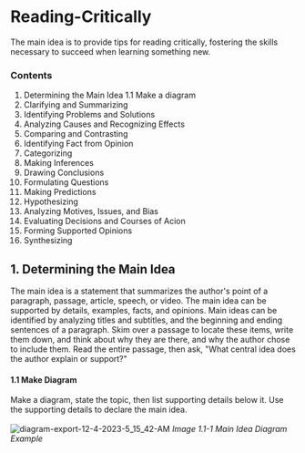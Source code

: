 # Reading-Critically
The main idea is to provide tips for reading critically, fostering the skills necessary to succeed when learning something new.

### Contents
1. Determining the Main Idea
  1.1 Make a diagram
2. Clarifying and Summarizing
3. Identifying Problems and Solutions
4. Analyzing Causes and Recognizing Effects
5. Comparing and Contrasting
6. Identifying Fact from Opinion
7. Categorizing
8. Making Inferences
9. Drawing Conclusions
10. Formulating Questions
11. Making Predictions
12. Hypothesizing
13. Analyzing Motives, Issues, and Bias
14. Evaluating Decisions and Courses of Acion
15. Forming Supported Opinions
16. Synthesizing

## 1. Determining the Main Idea
The main idea is a statement that summarizes the author's point of a paragraph, passage, article, speech, or video. The main idea can be supported by details, examples, facts, and opinions. Main ideas can be identified by analyzing titles and subtitles, and the beginning and ending sentences of a paragraph. Skim over a passage to locate these items, write them down, and think about why they are there, and why the author chose to include them. Read the entire passage, then ask, "What central idea does the author explain or support?"

#### 1.1 Make Diagram
Make a diagram, state the topic, then list supporting details below it. Use the supporting details to declare the main idea.
<br/>
<br/>
![diagram-export-12-4-2023-5_15_42-AM](https://github.com/eriaht/Reading-Critically/assets/44909814/4d76db61-661d-4cd4-ae19-5bce8dd16751)
*Image 1.1-1 Main Idea Diagram Example*
